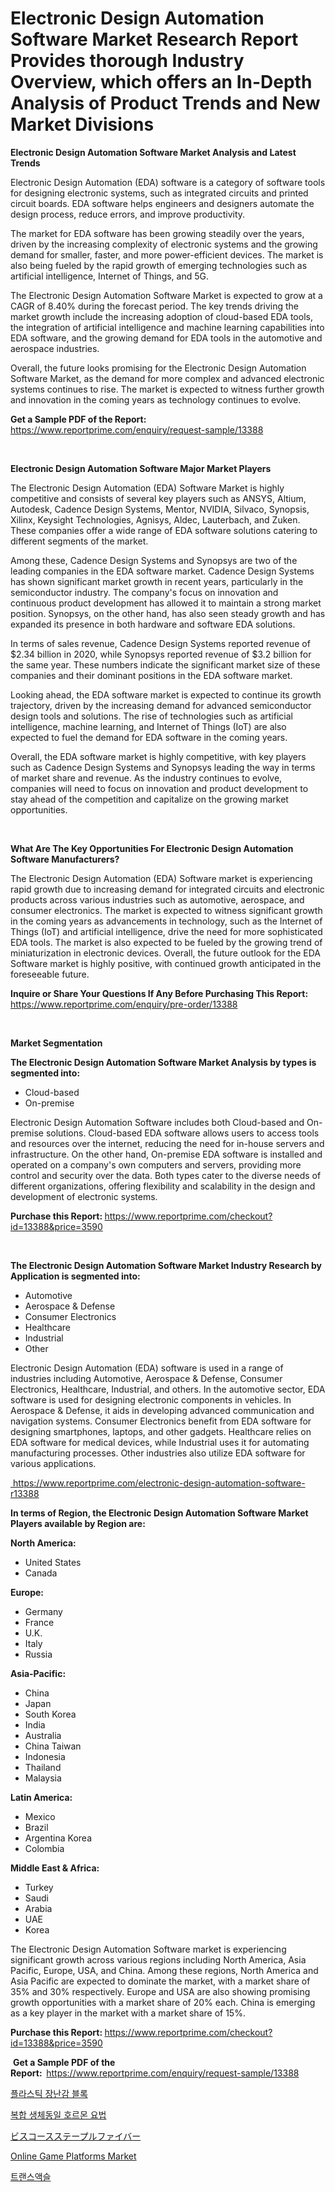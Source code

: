 <p><h1>Electronic Design Automation Software Market Research Report Provides thorough Industry Overview, which offers an In-Depth Analysis of Product Trends and New Market Divisions</h1></p><p><strong>Electronic Design Automation Software Market Analysis and Latest Trends</strong></p>
<p><p>Electronic Design Automation (EDA) software is a category of software tools for designing electronic systems, such as integrated circuits and printed circuit boards. EDA software helps engineers and designers automate the design process, reduce errors, and improve productivity.</p><p>The market for EDA software has been growing steadily over the years, driven by the increasing complexity of electronic systems and the growing demand for smaller, faster, and more power-efficient devices. The market is also being fueled by the rapid growth of emerging technologies such as artificial intelligence, Internet of Things, and 5G.</p><p>The Electronic Design Automation Software Market is expected to grow at a CAGR of 8.40% during the forecast period. The key trends driving the market growth include the increasing adoption of cloud-based EDA tools, the integration of artificial intelligence and machine learning capabilities into EDA software, and the growing demand for EDA tools in the automotive and aerospace industries.</p><p>Overall, the future looks promising for the Electronic Design Automation Software Market, as the demand for more complex and advanced electronic systems continues to rise. The market is expected to witness further growth and innovation in the coming years as technology continues to evolve.</p></p>
<p><strong>Get a Sample PDF of the Report:&nbsp;</strong> <a href="https://www.reportprime.com/enquiry/request-sample/13388">https://www.reportprime.com/enquiry/request-sample/13388</a></p>
<p>&nbsp;</p>
<p><strong>Electronic Design Automation Software Major Market Players</strong></p>
<p><p>The Electronic Design Automation (EDA) Software Market is highly competitive and consists of several key players such as ANSYS, Altium, Autodesk, Cadence Design Systems, Mentor, NVIDIA, Silvaco, Synopsis, Xilinx, Keysight Technologies, Agnisys, Aldec, Lauterbach, and Zuken. These companies offer a wide range of EDA software solutions catering to different segments of the market.</p><p>Among these, Cadence Design Systems and Synopsys are two of the leading companies in the EDA software market. Cadence Design Systems has shown significant market growth in recent years, particularly in the semiconductor industry. The company's focus on innovation and continuous product development has allowed it to maintain a strong market position. Synopsys, on the other hand, has also seen steady growth and has expanded its presence in both hardware and software EDA solutions.</p><p>In terms of sales revenue, Cadence Design Systems reported revenue of $2.34 billion in 2020, while Synopsys reported revenue of $3.2 billion for the same year. These numbers indicate the significant market size of these companies and their dominant positions in the EDA software market.</p><p>Looking ahead, the EDA software market is expected to continue its growth trajectory, driven by the increasing demand for advanced semiconductor design tools and solutions. The rise of technologies such as artificial intelligence, machine learning, and Internet of Things (IoT) are also expected to fuel the demand for EDA software in the coming years.</p><p>Overall, the EDA software market is highly competitive, with key players such as Cadence Design Systems and Synopsys leading the way in terms of market share and revenue. As the industry continues to evolve, companies will need to focus on innovation and product development to stay ahead of the competition and capitalize on the growing market opportunities.</p></p>
<p>&nbsp;</p>
<p><strong>What Are The Key Opportunities For Electronic Design Automation Software Manufacturers?</strong></p>
<p><p>The Electronic Design Automation (EDA) Software market is experiencing rapid growth due to increasing demand for integrated circuits and electronic products across various industries such as automotive, aerospace, and consumer electronics. The market is expected to witness significant growth in the coming years as advancements in technology, such as the Internet of Things (IoT) and artificial intelligence, drive the need for more sophisticated EDA tools. The market is also expected to be fueled by the growing trend of miniaturization in electronic devices. Overall, the future outlook for the EDA Software market is highly positive, with continued growth anticipated in the foreseeable future.</p></p>
<p><strong>Inquire or Share Your Questions If Any Before Purchasing This Report:</strong> <a href="https://www.reportprime.com/enquiry/pre-order/13388">https://www.reportprime.com/enquiry/pre-order/13388</a></p>
<p>&nbsp;</p>
<p><strong>Market Segmentation</strong></p>
<p><strong>The Electronic Design Automation Software Market Analysis by types is segmented into:</strong></p>
<p><ul><li>Cloud-based</li><li>On-premise</li></ul></p>
<p><p>Electronic Design Automation Software includes both Cloud-based and On-premise solutions. Cloud-based EDA software allows users to access tools and resources over the internet, reducing the need for in-house servers and infrastructure. On the other hand, On-premise EDA software is installed and operated on a company's own computers and servers, providing more control and security over the data. Both types cater to the diverse needs of different organizations, offering flexibility and scalability in the design and development of electronic systems.</p></p>
<p><strong>Purchase this Report:&nbsp;</strong><a href="https://www.reportprime.com/checkout?id=13388&price=3590">https://www.reportprime.com/checkout?id=13388&price=3590</a></p>
<p>&nbsp;</p>
<p><strong>The Electronic Design Automation Software Market Industry Research by Application is segmented into:</strong></p>
<p><ul><li>Automotive</li><li>Aerospace & Defense</li><li>Consumer Electronics</li><li>Healthcare</li><li>Industrial</li><li>Other</li></ul></p>
<p><p>Electronic Design Automation (EDA) software is used in a range of industries including Automotive, Aerospace & Defense, Consumer Electronics, Healthcare, Industrial, and others. In the automotive sector, EDA software is used for designing electronic components in vehicles. In Aerospace & Defense, it aids in developing advanced communication and navigation systems. Consumer Electronics benefit from EDA software for designing smartphones, laptops, and other gadgets. Healthcare relies on EDA software for medical devices, while Industrial uses it for automating manufacturing processes. Other industries also utilize EDA software for various applications.</p></p>
<p><a href="https://www.reportprime.com/electronic-design-automation-software-r13388">&nbsp;https://www.reportprime.com/electronic-design-automation-software-r13388</a></p>
<p><strong>In terms of Region, the Electronic Design Automation Software Market Players available by Region are:</strong></p>
<p>
    <p> <strong> North America: </strong>
        <ul>
            <li>United States</li>
            <li>Canada</li>
        </ul>
        </p> 
    <p> <strong> Europe: </strong>
        <ul>
            <li>Germany</li>
            <li>France</li>
            <li>U.K.</li>
            <li>Italy</li>
            <li>Russia</li>
        </ul>
        </p> 
    <p> <strong> Asia-Pacific: </strong>
        <ul>
            <li>China</li>
            <li>Japan</li>
            <li>South Korea</li>
            <li>India</li>
            <li>Australia</li>
            <li>China Taiwan</li>
            <li>Indonesia</li>
            <li>Thailand</li>
            <li>Malaysia</li>
        </ul>
        </p> 
    <p> <strong> Latin America: </strong>
        <ul>
            <li>Mexico</li>
            <li>Brazil</li>
            <li>Argentina Korea</li>
            <li>Colombia</li>
        </ul>
        </p> 
    <p> <strong> Middle East & Africa: </strong>
        <ul>
            <li>Turkey</li>
            <li>Saudi</li>
            <li>Arabia</li>
            <li>UAE</li>
            <li>Korea</li>
        </ul>
    </p>
    </p>
<p><p>The Electronic Design Automation Software market is experiencing significant growth across various regions including North America, Asia Pacific, Europe, USA, and China. Among these regions, North America and Asia Pacific are expected to dominate the market, with a market share of 35% and 30% respectively. Europe and USA are also showing promising growth opportunities with a market share of 20% each. China is emerging as a key player in the market with a market share of 15%.</p></p>
<p><strong>Purchase this Report: </strong><a href="https://www.reportprime.com/checkout?id=13388&price=3590">https://www.reportprime.com/checkout?id=13388&price=3590</a></p>
<p>&nbsp;<strong>Get a Sample PDF of the Report:&nbsp;&nbsp;</strong><a href="https://www.reportprime.com/enquiry/request-sample/13388">https://www.reportprime.com/enquiry/request-sample/13388</a></p>
<p><strong></strong></p>
<p><p><a href="https://github.com/CliftonFisher9067/Market-Research-Report-List-1/blob/main/884854122473.md">플라스틱 장난감 블록</a></p><p><a href="https://medium.com/@electat2023/%ED%9A%A8%EA%B3%BC%EC%A0%81%EC%9D%B8-%EB%B0%94%EC%9D%B4%EC%98%A4-%EB%8F%99%EC%9D%BC%EC%84%B1-%ED%98%B8%EB%A5%B4%EB%AA%AC-%EC%9A%94%EB%B2%95-%EC%8B%9C%EC%9E%A5-%EB%B6%84%EC%84%9D-%EA%B7%B8-%EC%97%B0%ED%8F%89%EA%B7%A0-%EC%84%B1%EC%9E%A5%EB%A5%A0-%EC%8B%9C%EC%9E%A5-%EC%84%B8%EB%B6%84%ED%99%94-%EB%B0%8F-%EA%B8%80%EB%A1%9C%EB%B2%8C-%EC%82%B0%EC%97%85-%EA%B0%9C%EC%9A%94-3a15a3756d93">복합 생체동일 호르몬 요법</a></p><p><a href="https://medium.com/@barrymundy88/2024%E5%B9%B4%E3%81%8B%E3%82%892031%E5%B9%B4%E3%81%BE%E3%81%A7%E3%81%AE%E6%9C%9F%E9%96%93%E3%81%AB%E4%BA%88%E6%B8%AC%E3%81%95%E3%82%8C%E3%82%8Bviscose-staple-fibre%E5%B8%82%E5%A0%B4%E3%81%AE%E5%88%86%E6%9E%90%E3%81%A8%E3%82%B5%E3%82%A4%E3%82%BA%E4%BA%88%E6%B8%AC-1a211068d45b">ビスコースステープルファイバー</a></p><p><a href="https://github.com/Glendatilghmankmgz0rbhwpy/Market-Research-Report-List-2/blob/main/online-game-platforms-market.md">Online Game Platforms Market</a></p><p><a href="https://medium.com/@johnsonlowe2023_38650/%ED%8A%B8%EB%9E%9C%EC%8A%A4%EC%95%A1%EC%8A%AC-%EC%8B%9C%EC%9E%A5%EC%9D%80-%EC%8B%9C%EC%9E%A5-%EC%A0%90%EC%9C%A0%EC%9C%A8-%ED%81%AC%EA%B8%B0-%EB%B0%8F-2031%EB%85%84%EA%B9%8C%EC%A7%80-%EC%98%88%EC%B8%A1%EB%90%9C-%EC%98%88%EC%B8%A1%EC%97%90-%EC%B4%88%EC%A0%90%EC%9D%84-%EB%A7%9E%EC%B6%94%EA%B3%A0-%EC%9E%88%EC%8A%B5%EB%8B%88%EB%8B%A4-d9d7dc5163ed">트랜스액슬</a></p></p>
